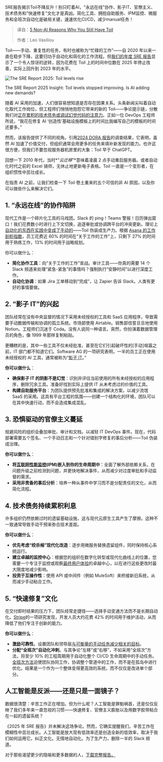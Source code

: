 
<!--
title: 导致你仍然有繁重工作的5个非AI原因
cover: https://cdn.thenewstack.io/media/2025/03/c3176c8c-wheel3.png
summary: SRE报告揭示Toil不降反升！别只盯着AI，"永远在线"协作、影子IT、官僚主义、技术债务和"快速修复"文化才是真凶。简化工具、拥抱自助服务、IPM监控、微服务和全班次自动化是破局关键，速速优化CI/CD，减少manual任务！
-->

SRE报告揭示Toil不降反升！别只盯着AI，"永远在线"协作、影子IT、官僚主义、技术债务和"快速修复"文化才是真凶。简化工具、拥抱自助服务、IPM监控、微服务和全班次自动化是破局关键，速速优化CI/CD，减少manual任务！

> 译自：[5 Non-AI Reasons Why You Still Have Toil](https://thenewstack.io/5-non-ai-reasons-why-you-still-have-toil/)
> 
> 作者：Leo Vasiliou

Toil——手动、重复性的任务，有时也被称为“忙碌的工作”——自 2020 年以来一直在稳步下降，这要归功于自动化和简化的工作流程。但[我们的年度 SRE 报告](https://www.catchpoint.com/asset/2025-sre-report)显示了一个令人惊讶的逆转，因为花费在 Toil 上的时间中位数在 2025 年停止改善，实际上回升到 2023 年的水平。

![The SRE Report 2025: Toil levels rise](https://cdn.thenewstack.io/media/2025/03/edba79df-image1-3-1024x351.png)

The SRE Report 2025 Insight: Toil levels stopped improving. Is AI adding new demands?

随着 AI 采用的加速，人们很容易想知道是否存在因果关系。头条新闻尖叫着自动化取代工作岗位，但工程师们悄悄地抱怨它带来的新的 Toil——争论提示链，分散我们对[正在累积的技术债务或调试幻觉代码的注意力](https://thenewstack.io/how-frontend-devs-can-take-technical-debt-out-of-code/)。正如一位 DevOps 工程师所说，“我花在修复 AI ‘创造性’基础设施模板上的时间比我编写自己的模板的时间还要多。”

然而，该报告提供了不同的视角。引用[2024 DORA 报告](https://dora.dev/research/2024/dora-report/)的调查结果，它表明，虽然 AI 加速了价值交付，但组织通常会用更多的任务来填补新发现的能力。也许这很方便，但我们不要忽视服务器机房里的大象：Toil 早于 ChatGPT。

回想一下 2010 年代，当时*“*云迁移*”*意味着凌晨 2 点手动重启服务器。或者自动化时代之前的 Excel 骑师，无休止地更新电子表格。Toil 一直是一个变形者，在组织惯性中茁壮成长。

在指责 AI 之前，让我们检查一下 Toil 卷土重来的五个可信的非 AI 原因，以及你可以做些什么来解决它们。

## 1. “永远在线”的协作陷阱

现代工作是一个碎片化工具的马戏团。Slack 的 ping！Teams 警报！日历弹出窗口！我们花费数小时进行上下文切换，追逐审批或协调跨平台的冲突更新。理论上[自动化的东西在实践中变成了手动的](https://thenewstack.io/how-to-mature-your-devops-automation-practices/)——Toil 伪装成生产力。根据 [Asana 的工作剖析指数](https://www.inc.com/rebecca-deczynski/asana-anatomy-of-work-index-meetings-remote-work-efficiency.html)，员工花费近 60% 的时间在“关于工作的工作”上，只剩下 27% 的时间用于熟练工作，13% 的时间用于战略规划。

你可以做什么：

- **简化协作工具**：向“关于工作的工作”宣战。审计工具——你真的需要 14 个 Slack 频道来处理“紧急-紧急”的事情吗？强制执行“安静时间”以进行深度工作。
- **自动化协调**：如果 Jira 工单移动到“完成”，让 Zapier 告诉 Slack。人类有更好的事情要做。

## 2. “影子 IT”的兴起

团队经常在没有中央监督的情况下采用未经授权的工具和 SaaS 应用程序，导致需要手动数据传输和协调的孤立系统。市场部使用 Airtable。销售部信誓旦旦地使用 Notion。工程师们沉迷于 Coda。没有人说同一种语言。突然，你扮演着数据管理员的角色，像 1999 年那样复制粘贴。

更糟糕的是，其中一些工具不仅未经批准，甚至在它们引起破坏性的[手动]喧嚣之前，IT 部门都不知道它们。Software AG 的一项研究表明，一半的员工正在使用未经授权的 AI 工具，通常被称为“[影子 IT](https://thefutureofwork.pro/study-finds-half-of-employees-using-unauthorised-ai-tools/)。”

**你可以做什么**：

- **确保影子 IT 的阴影不是幻觉**：识别并评估当前使用的所有未经授权的应用程序，删除冗余工具。准备好找到实际上提供 IT 从未考虑过的价值的工具。
- **构建自助服务平台**：为团队提供预先批准和集成的解决方案，以减少流氓 SaaS 的采用。这具有平台工程的氛围——创建一个结构化的环境，团队可以在其中快速行动，而不会造成集成混乱。

## 3. 恐惧驱动的官僚主义蔓延

规避风险的组织会叠加审批、审计和文档，以减轻 IT DevOps 事件。现在，代码部署需要五个签名、一个手动日志和一个针对错别字修复的事后分析——Toil 伪装成治理。

**你可以做什么**：

- **将[互联网性能监控](https://www.catchpoint.com/internet-performance-monitoring)(IPM)嵌入到你的生命周期中**：全面了解外部依赖关系，在问题升级之前检测到问题，并更快地解决事件，从而减少对过度审批和手动监督的需求。
- **采用非责备的事后分析**：培养一种从事件中学习而不是分配责任的文化，从而简化流程。

## 4. 技术债务持续累积利息
许多组织仍然依赖过时的遗留基础设施，这与现代云原生工具产生了摩擦。这种不一致通常导致手动干预来弥合技术差距。

**你可以做什么**：

*   **优先考虑“绞杀榕”现代化改造**：逐步用微服务替换遗留组件，同时保持核心系统运行。
*   **建立卓越的监控中心**：根据您的组织在数字化转型或现代化曲线上的位置，您需要一个专注于监控或观察[最终用户体验](https://www.catchpoint.com/blog/mastering-ipm-monitor-what-matters-from-where-it-matters)的卓越中心，以在进行这些更改时最大限度地减少影响。
*   **投资于互操作性**：使用 API 或中间件（例如 MuleSoft）来桥接新旧系统，从而减少手动粘合工作。

## 5. “快速修复”文化
在交付即时结果的压力下，团队经常走捷径——选择手动变通方法而不是长期自动化。[Stripe](https://www.pullrequest.com/blog/cost-of-bad-code/#:~:text=A%20recent%20study%20from%20Stripe,code%20that's%20difficult%20to%20maintain.)的一项研究发现，开发人员大约花费 42% 的时间用于维护活动，从而降低了他们专注于创新的能力。

**你可以做什么**：

*   **激励可靠性**。设置团队和领导层[与可衡量的手动任务减少相关的目标](https://thenewstack.io/set-goals-and-measure-progress-for-effective-ai-deployment/)。
*   **分配“全班次”自动化冲刺**。与其争论“左移”或“右移”，不如采用“全班次”方法，将至少 10% 的工程周期用于自动化整个 CI/CD 生命周期中的手动任务。[全班次方法](https://thenewstack.io/monitoring-developer-metrics-team-approach-is-best/)迫使团队协同工作，协调整个管道中的工作，而不是在孤岛中进行优化。结果是一个作为一个整体变得更高效的系统，而不仅仅是改进单个部分。

## 人工智能是反派——还是只是一面镜子？
数据很清楚：辛苦工作正在增加。但为什么呢？人工智能是罪魁祸首，还是仅仅反映了我们多年来一直忽视的习惯——快速修复、官僚主义膨胀以及用数字胶带粘合在一起的遗留系统？

《2025 年 SRE 报告》并未解决这场争论。然而，它确实提醒我们，辛苦工作在模糊性中茁壮成长。人工智能是放大现有低效率还是创造全新的低效率，取决于我们如何运用它。纠正文化。无情地自动化。为了生产力，删除一半的 Slack 频道。

对于那些渴望更少的隐喻和更多数据的人，[下载完整报告。](https://resources.catchpoint.com/hubfs/Website%20Assets%20-%20Briefs%2c%20EBooks%2c%20etc/The%20SRE%20Report%202025%20Catchpoint.pdf?_gl=1*174s7pu*_gcl_au*MTcyMzc5MzIwMC4xNzM5NTUwMzk2)